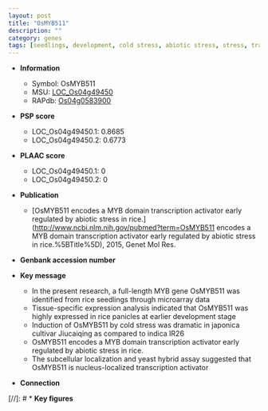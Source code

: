 ```yaml
---
layout: post
title: "OsMYB511"
description: ""
category: genes
tags: [seedlings, development, cold stress, abiotic stress, stress, transcription activator, biotic stress]
---
```


* **Information**  
    + Symbol: OsMYB511  
    + MSU: [LOC_Os04g49450](http://rice.plantbiology.msu.edu/cgi-bin/ORF_infopage.cgi?orf=LOC_Os04g49450)  
    + RAPdb: [Os04g0583900](http://rapdb.dna.affrc.go.jp/viewer/gbrowse_details/irgsp1?name=Os04g0583900)  

* **PSP score**  
    + LOC_Os04g49450.1: 0.8685 
    + LOC_Os04g49450.2: 0.6773 

* **PLAAC score**  
    + LOC_Os04g49450.1: 0 
    + LOC_Os04g49450.2: 0 

* **Publication**  
    + [OsMYB511 encodes a MYB domain transcription activator early regulated by abiotic stress in rice.](http://www.ncbi.nlm.nih.gov/pubmed?term=OsMYB511 encodes a MYB domain transcription activator early regulated by abiotic stress in rice.%5BTitle%5D), 2015, Genet Mol Res.

* **Genbank accession number**  

* **Key message**  
    + In the present research, a full-length MYB gene OsMYB511 was identified from rice seedlings through microarray data
    + Tissue-specific expression analysis indicated that OsMYB511 was highly expressed in rice panicles at earlier development stage
    + Induction of OsMYB511 by cold stress was dramatic in japonica cultivar Jiucaiqing as compared to indica IR26
    + OsMYB511 encodes a MYB domain transcription activator early regulated by abiotic stress in rice.
    + The subcellular localization and yeast hybrid assay suggested that OsMYB511 is nucleus-localized transcription activator

* **Connection**  

[//]: # * **Key figures**  


